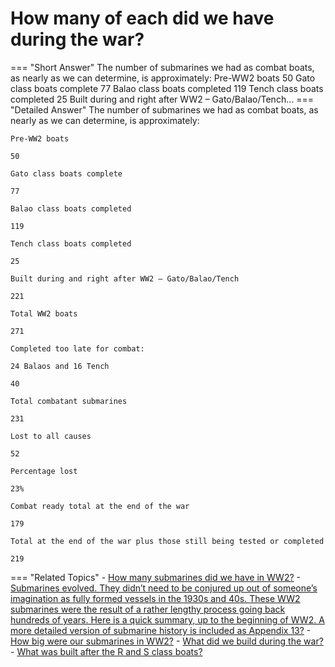 # How many of each did we have during the war?

=== "Short Answer"
    The number of submarines we had as combat boats, as nearly as we can determine, is approximately: Pre-WW2 boats 50 Gato class boats complete 77 Balao class boats completed 119 Tench class boats completed 25 Built during and right after WW2 – Gato/Balao/Tench…
=== "Detailed Answer"
    The number of submarines we had as combat boats, as nearly as we can determine, is approximately:
    
    
    
    Pre-WW2 boats
    
    50
    
    Gato class boats complete
    
    77
    
    Balao class boats completed
    
    119
    
    Tench class boats completed
    
    25
    
    Built during and right after WW2 – Gato/Balao/Tench
    
    221
    
    Total WW2 boats
    
    271
    
    Completed too late for combat:
    
    24 Balaos and 16 Tench
    
    40
    
    Total combatant submarines
    
    231
    
    Lost to all causes
    
    52
    
    Percentage lost
    
    23%
    
    Combat ready total at the end of the war
    
    179
    
    Total at the end of the war plus those still being tested or completed
    
    219
=== "Related Topics"
    - [How many submarines did we have in WW2?](how-many-submarines-did-we-have-in-ww2.md)
    - [Submarines evolved.  They didn’t need to be conjured up out of someone’s imagination as fully formed vessels in the 1930s and 40s.  These WW2 submarines were the result of a rather lengthy process going back hundreds of years.  Here is a quick summary, up to the beginning of WW2.  A more detailed version of submarine history is included as Appendix 13?](submarines-evolved-they-didnt-need-to-be-conjured-up-out-of-someones-imagination-as-fully.md)
    - [How big were our submarines in WW2?](how-big-were-our-submarines-in-ww2.md)
    - [What did we build during the war?](what-did-we-build-during-the-war.md)
    - [What was built after the R and S class boats?](what-was-built-after-the-r-and-s-class-boats.md)
